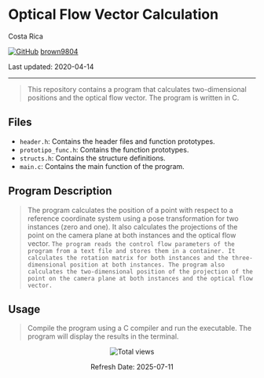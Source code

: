 # Optical Flow Vector Calculation

Costa Rica 

[![GitHub](https://img.shields.io/badge/--181717?logo=github&logoColor=ffffff)](https://github.com/)
[brown9804](https://github.com/brown9804)

Last updated: 2020-04-14

------------------------------------------

> This repository contains a program that calculates two-dimensional positions and the optical flow vector. The program is written in C.

## Files

- `header.h`: Contains the header files and function prototypes.
- `prototipo_func.h`: Contains the function prototypes.
- `structs.h`: Contains the structure definitions.
- `main.c`: Contains the main function of the program.

## Program Description

> The program calculates the position of a point with respect to a reference coordinate system using a pose transformation for two instances (zero and one). It also calculates the projections of the point on the camera plane at both instances and the optical flow vector. `The program reads the control flow parameters of the program from a text file and stores them in a container. It calculates the rotation matrix for both instances and the three-dimensional position at both instances. The program also calculates the two-dimensional position of the projection of the point on the camera plane at both instances and the optical flow vector.`

## Usage

> Compile the program using a C compiler and run the executable. The program will display the results in the terminal.

<!-- START BADGE -->
<div align="center">
  <img src="https://img.shields.io/badge/Total%20views-1022-limegreen" alt="Total views">
  <p>Refresh Date: 2025-07-11</p>
</div>
<!-- END BADGE -->
